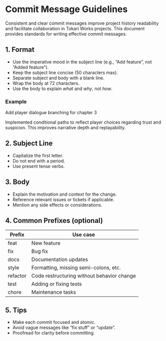 # Commit Message Guidelines

Consistent and clear commit messages improve project history readability and facilitate collaboration in Tokari Works projects. This document provides standards for writing effective commit messages.

## 1. Format

- Use the imperative mood in the subject line (e.g., “Add feature”, not “Added feature”).
- Keep the subject line concise (50 characters max).
- Separate subject and body with a blank line.
- Wrap the body at 72 characters.
- Use the body to explain *what* and *why*, not *how*.

### Example

Add player dialogue branching for chapter 3

Implemented conditional paths to reflect player choices regarding trust and suspicion. This improves narrative depth and replayability.

## 2. Subject Line

- Capitalize the first letter.
- Do not end with a period.
- Use present tense verbs.

## 3. Body

- Explain the motivation and context for the change.
- Reference relevant issues or tickets if applicable.
- Mention any side effects or considerations.

## 4. Common Prefixes (optional)

| Prefix      | Use case                                   |
| ----------- | ------------------------------------------|
| feat        | New feature                               |
| fix         | Bug fix                                  |
| docs        | Documentation updates                     |
| style       | Formatting, missing semi-colons, etc.    |
| refactor    | Code restructuring without behavior change|
| test        | Adding or fixing tests                    |
| chore       | Maintenance tasks                         |

## 5. Tips

- Make each commit focused and atomic.
- Avoid vague messages like “fix stuff” or “update”.
- Proofread for clarity before committing.
